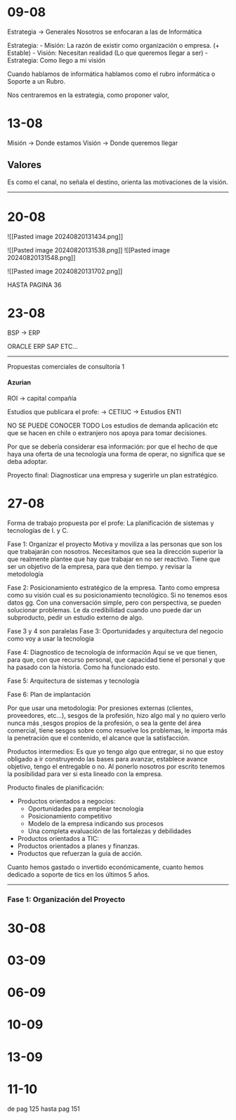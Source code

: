 # 09-08

Estrategia → Generales 
Nosotros se enfocaran a las de Informática

Estrategia:
	- Misión: La razón de existir como organización o empresa. (+ Estable)
	- Visión: Necesitan realidad (Lo que queremos llegar a ser)
	- Estrategia: Como llego a mi visión


Cuando hablamos de informática hablamos como el rubro informática o Soporte a un Rubro.

Nos centraremos en la estrategia, como proponer valor, 

# 13-08

Misión → Donde estamos
Visión → Donde queremos llegar

## Valores

Es como el canal, no señala el destino, orienta las motivaciones de la visión.

---

# 20-08

![[Pasted image 20240820131434.png]]

![[Pasted image 20240820131538.png]]
![[Pasted image 20240820131548.png]]

![[Pasted image 20240820131702.png]]

HASTA PAGINA 36

# 23-08



BSP → ERP

ORACLE ERP
SAP
ETC...

---

Propuestas comerciales de consultoría 1
#### Azurian
ROI → capital compañía




Estudios que publicara el profe:
→ CETIUC → Estudios ENTI

NO SE PUEDE CONOCER TODO
Los estudios de demanda aplicación etc que se hacen en chile o extranjero nos apoya para tomar decisiones.

Por que se debería considerar esa información: por que el hecho de que haya una oferta de una tecnología una forma de operar, no significa que se deba adoptar.

Proyecto final: Diagnosticar una empresa y sugerirle un plan estratégico.

# 27-08

Forma de trabajo propuesta por el profe:
La planificación de sistemas y tecnologías de I. y C.

Fase 1: Organizar el proyecto
Motiva y moviliza a las personas que son los que trabajarán con nosotros. Necesitamos que sea la dirección superior la que realmente plantee que hay que trabajar en no ser reactivo. Tiene que ser un objetivo de la empresa, para que den tiempo. y revisar la metodología

Fase 2: Posicionamiento estratégico de la empresa.
Tanto como empresa como su visión cual es su posicionamiento tecnológico. Si no tenemos esos datos gg.
Con una conversación simple, pero con perspectiva, se pueden solucionar problemas. Le da credibilidad cuando uno puede dar un subproducto, pedir un estudio externo de algo.

Fase 3 y 4 son paralelas
Fase 3: Oportunidades y arquitectura del negocio
como voy a usar la tecnologia

Fase 4: Diagnostico de tecnología de información
Aquí se ve que tienen, para que, con que recurso personal, que capacidad tiene el personal y que ha pasado con la historia. Como ha funcionado esto.

Fase 5: Arquitectura de sistemas y tecnología

Fase 6: Plan de implantación



Por que usar una metodología:
Por presiones externas (clientes, proveedores, etc...), sesgos de la profesión, hizo algo mal y no quiero verlo nunca más ,sesgos propios de la profesión, o sea la gente del área comercial, tiene sesgos sobre como resuelve los problemas, le importa más la penetración que el contenido, el alcance que la satisfacción.

Productos intermedios:
Es que yo tengo algo que entregar, si no que estoy obligado a ir construyendo las bases para avanzar, establece avance objetivo, tengo el entregable o no. Al ponerlo nosotros por escrito tenemos la posibilidad para ver si esta lineado con la empresa.


Producto finales de planificación:
- Productos orientados a negocios:
	- Oportunidades para emplear tecnología
	- Posicionamiento competitivo
	- Modelo de la empresa indicando sus procesos
	- Una completa evaluación de las fortalezas y debilidades
- Productos orientados a TIC:
- Productos orientados a planes y finanzas.
- Productos que refuerzan la guía de acción.


Cuanto hemos gastado o invertido económicamente, cuanto hemos dedicado a soporte de tics en los últimos 5 años.

---

### Fase 1: Organización del Proyecto




























# 30-08


# 03-09


# 06-09


# 10-09


# 13-09

# 11-10

de pag 125 hasta pag 151



















